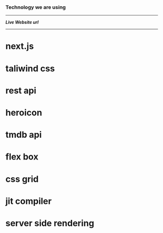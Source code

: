 <h3>Technology we are using</h3>

**********************************************
 
 ***Live Website url***
 


**********************************************

# next.js
# taliwind css
# rest api
# heroicon 
# tmdb api
# flex box
# css grid
# jit compiler
# server side rendering


